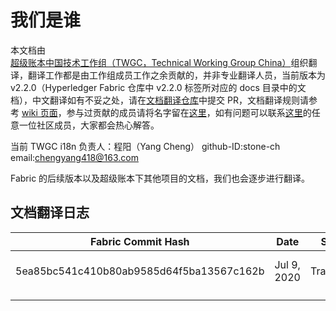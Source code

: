 # 我们是谁

本文档由[超级账本中国技术工作组（TWGC，Technical Working Group China）](https://wiki.hyperledger.org/display/TWGC)组织翻译，翻译工作都是由工作组成员工作之余贡献的，并非专业翻译人员，当前版本为 v2.2.0（Hyperledger Fabric 仓库中 v2.2.0 标签所对应的 docs 目录中的文档），中文翻译如有不妥之处，请在[文档翻译仓库](https://github.com/hyperledger/fabric-docs-i18n)中提交 PR，文档翻译规则请参考 [wiki 页面](https://wiki.hyperledger.org/display/TWGC/Getting+Started)，参与过贡献的成员请将名字留在[这里](https://wiki.hyperledger.org/display/TWGC/i18n+and+Education)，如有问题可以联系[这里](https://wiki.hyperledger.org/display/TWGC/i18n+and+Education)的任意一位社区成员，大家都会热心解答。

当前 TWGC i18n 负责人：程阳（Yang Cheng） github-ID:stone-ch email:chengyang418@163.com

Fabric 的后续版本以及超级账本下其他项目的文档，我们也会逐步进行翻译。

## 文档翻译日志

| Fabric Commit Hash                       | Date        | Status      | Note              |
| ---------------------------------------- | ----------- | ----------- | ----------------- |
| 5ea85bc541c410b80ab9585d64f5ba13567c162b | Jul 9, 2020 | Translating | fabric tag v2.2.0 |
|                                          |             |             |                   |
|                                          |             |             |                   |